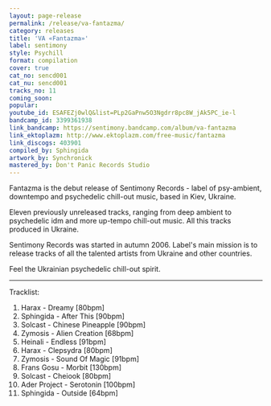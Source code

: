 ```yaml
---
layout: page-release
permalink: /release/va-fantazma/
category: releases
title: 'VA «Fantazma»'
label: sentimony
style: Psychill
format: compilation
cover: true
cat_no: sencd001
cat_nu: sencd001
tracks_no: 11
coming_soon: 
popular: 
youtube_id: ESAFEZj0wlQ&list=PLp2GaPnw5O3Ngdrr8pc8W_jAk5PC_ie-l
bandcamp_id: 3399361938
link_bandcamp: https://sentimony.bandcamp.com/album/va-fantazma
link_ektoplazm: http://www.ektoplazm.com/free-music/fantazma
link_discogs: 403901
compiled_by: Sphingida
artwork_by: Synchronick
mastered_by: Don't Panic Records Studio
---
```


Fantazma is the debut release of Sentimony Records - label of psy-ambient, downtempo and psychedelic chill-out music, based in Kiev, Ukraine.

Eleven previously unreleased tracks, ranging from deep ambient to psychedelic idm and more up-tempo chill-out music. All this tracks produced in Ukraine.

Sentimony Records was started in autumn 2006. Label's main mission is to release tracks of all the talented artists from Ukraine and other countries.

Feel the Ukrainian psychedelic chill-out spirit.

---
Tracklist:

01. Harax - Dreamy [80bpm]
02. Sphingida - After This [90bpm]
03. Solcast - Chinese Pineapple [90bpm]
04. Zymosis - Alien Creation [68bpm]
05. Heinali - Endless [91bpm]
06. Harax - Clepsydra [80bpm]
07. Zymosis - Sound Of Magic [91bpm]
08. Frans Gosu - Morbit [130bpm]
09. Solcast - Cheiook [80bpm]
10. Ader Project - Serotonin [100bpm]
11. Sphingida - Outside [64bpm]
